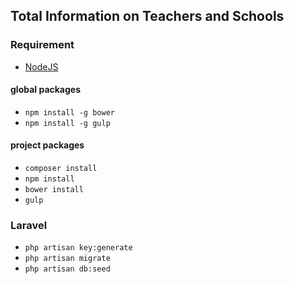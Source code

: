 ## Total Information on Teachers and Schools

### Requirement
- [NodeJS](http://nodejs.org/)

#### global packages
- `npm install -g bower`
- `npm install -g gulp`

#### project packages
- `composer install`
- `npm install`
- `bower install`
- `gulp`

### Laravel
- `php artisan key:generate`
- `php artisan migrate`
- `php artisan db:seed`